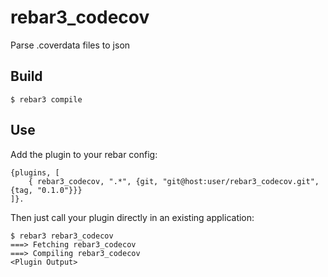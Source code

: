 rebar3_codecov
=====

Parse .coverdata files to json

Build
-----

    $ rebar3 compile

Use
---

Add the plugin to your rebar config:

    {plugins, [
        { rebar3_codecov, ".*", {git, "git@host:user/rebar3_codecov.git", {tag, "0.1.0"}}}
    ]}.

Then just call your plugin directly in an existing application:


    $ rebar3 rebar3_codecov
    ===> Fetching rebar3_codecov
    ===> Compiling rebar3_codecov
    <Plugin Output>
